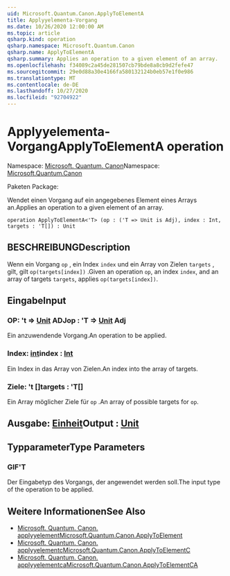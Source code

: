 ```yaml
---
uid: Microsoft.Quantum.Canon.ApplyToElementA
title: Applyyelementa-Vorgang
ms.date: 10/26/2020 12:00:00 AM
ms.topic: article
qsharp.kind: operation
qsharp.namespace: Microsoft.Quantum.Canon
qsharp.name: ApplyToElementA
qsharp.summary: Applies an operation to a given element of an array.
ms.openlocfilehash: f34089c2a45de281507cb79bde8a8cb9d2fefe47
ms.sourcegitcommit: 29e0d88a30e4166fa580132124b0eb57e1f0e986
ms.translationtype: MT
ms.contentlocale: de-DE
ms.lasthandoff: 10/27/2020
ms.locfileid: "92704922"
---
```

# <a name="applytoelementa-operation"></a><span data-ttu-id="a2c48-102">Applyyelementa-Vorgang</span><span class="sxs-lookup"><span data-stu-id="a2c48-102">ApplyToElementA operation</span></span>

<span data-ttu-id="a2c48-103">Namespace: [Microsoft. Quantum. Canon](xref:Microsoft.Quantum.Canon)</span><span class="sxs-lookup"><span data-stu-id="a2c48-103">Namespace: [Microsoft.Quantum.Canon](xref:Microsoft.Quantum.Canon)</span></span>

<span data-ttu-id="a2c48-104">Paketen [](https://nuget.org/packages/)</span><span class="sxs-lookup"><span data-stu-id="a2c48-104">Package: [](https://nuget.org/packages/)</span></span>


<span data-ttu-id="a2c48-105">Wendet einen Vorgang auf ein angegebenes Element eines Arrays an.</span><span class="sxs-lookup"><span data-stu-id="a2c48-105">Applies an operation to a given element of an array.</span></span>

```qsharp
operation ApplyToElementA<'T> (op : ('T => Unit is Adj), index : Int, targets : 'T[]) : Unit
```


## <a name="description"></a><span data-ttu-id="a2c48-106">BESCHREIBUNG</span><span class="sxs-lookup"><span data-stu-id="a2c48-106">Description</span></span>

<span data-ttu-id="a2c48-107">Wenn ein Vorgang `op` , ein Index `index` und ein Array von Zielen `targets` , gilt, gilt `op(targets[index])` .</span><span class="sxs-lookup"><span data-stu-id="a2c48-107">Given an operation `op`, an index `index`, and an array of targets `targets`, applies `op(targets[index])`.</span></span>

## <a name="input"></a><span data-ttu-id="a2c48-108">Eingabe</span><span class="sxs-lookup"><span data-stu-id="a2c48-108">Input</span></span>

### <a name="op--t--unit-adj"></a><span data-ttu-id="a2c48-109">OP: 't => [Unit](xref:microsoft.quantum.lang-ref.unit) ADJ</span><span class="sxs-lookup"><span data-stu-id="a2c48-109">op : 'T => [Unit](xref:microsoft.quantum.lang-ref.unit) Adj</span></span>

<span data-ttu-id="a2c48-110">Ein anzuwendende Vorgang.</span><span class="sxs-lookup"><span data-stu-id="a2c48-110">An operation to be applied.</span></span>


### <a name="index--int"></a><span data-ttu-id="a2c48-111">Index: [int](xref:microsoft.quantum.lang-ref.int)</span><span class="sxs-lookup"><span data-stu-id="a2c48-111">index : [Int](xref:microsoft.quantum.lang-ref.int)</span></span>

<span data-ttu-id="a2c48-112">Ein Index in das Array von Zielen.</span><span class="sxs-lookup"><span data-stu-id="a2c48-112">An index into the array of targets.</span></span>


### <a name="targets--t"></a><span data-ttu-id="a2c48-113">Ziele: 't []</span><span class="sxs-lookup"><span data-stu-id="a2c48-113">targets : 'T[]</span></span>

<span data-ttu-id="a2c48-114">Ein Array möglicher Ziele für `op` .</span><span class="sxs-lookup"><span data-stu-id="a2c48-114">An array of possible targets for `op`.</span></span>



## <a name="output--unit"></a><span data-ttu-id="a2c48-115">Ausgabe: [Einheit](xref:microsoft.quantum.lang-ref.unit)</span><span class="sxs-lookup"><span data-stu-id="a2c48-115">Output : [Unit](xref:microsoft.quantum.lang-ref.unit)</span></span>



## <a name="type-parameters"></a><span data-ttu-id="a2c48-116">Typparameter</span><span class="sxs-lookup"><span data-stu-id="a2c48-116">Type Parameters</span></span>

### <a name="t"></a><span data-ttu-id="a2c48-117">GIF</span><span class="sxs-lookup"><span data-stu-id="a2c48-117">'T</span></span>

<span data-ttu-id="a2c48-118">Der Eingabetyp des Vorgangs, der angewendet werden soll.</span><span class="sxs-lookup"><span data-stu-id="a2c48-118">The input type of the operation to be applied.</span></span>

## <a name="see-also"></a><span data-ttu-id="a2c48-119">Weitere Informationen</span><span class="sxs-lookup"><span data-stu-id="a2c48-119">See Also</span></span>

- [<span data-ttu-id="a2c48-120">Microsoft. Quantum. Canon. applyyelement</span><span class="sxs-lookup"><span data-stu-id="a2c48-120">Microsoft.Quantum.Canon.ApplyToElement</span></span>](xref:Microsoft.Quantum.Canon.ApplyToElement)
- [<span data-ttu-id="a2c48-121">Microsoft. Quantum. Canon. applyyelementc</span><span class="sxs-lookup"><span data-stu-id="a2c48-121">Microsoft.Quantum.Canon.ApplyToElementC</span></span>](xref:Microsoft.Quantum.Canon.ApplyToElementC)
- [<span data-ttu-id="a2c48-122">Microsoft. Quantum. Canon. applyyelementca</span><span class="sxs-lookup"><span data-stu-id="a2c48-122">Microsoft.Quantum.Canon.ApplyToElementCA</span></span>](xref:Microsoft.Quantum.Canon.ApplyToElementCA)